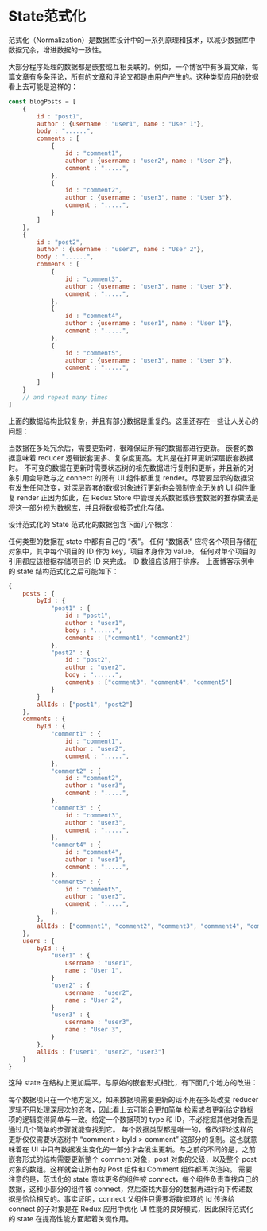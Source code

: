 # State范式化

范式化（Normalization）是数据库设计中的一系列原理和技术，以减少数据库中数据冗余，增进数据的一致性。

大部分程序处理的数据都是嵌套或互相关联的。例如，一个博客中有多篇文章，每篇文章有多条评论，所有的文章和评论又都是由用户产生的。这种类型应用的数据看上去可能是这样的：
```js
const blogPosts = [
    {
        id : "post1",
        author : {username : "user1", name : "User 1"},
        body : "......",
        comments : [
            {
                id : "comment1",
                author : {username : "user2", name : "User 2"},
                comment : ".....",
            },
            {
                id : "comment2",
                author : {username : "user3", name : "User 3"},
                comment : ".....",
            }
        ]    
    },
    {
        id : "post2",
        author : {username : "user2", name : "User 2"},
        body : "......",
        comments : [
            {
                id : "comment3",
                author : {username : "user3", name : "User 3"},
                comment : ".....",
            },
            {
                id : "comment4",
                author : {username : "user1", name : "User 1"},
                comment : ".....",
            },
            {
                id : "comment5",
                author : {username : "user3", name : "User 3"},
                comment : ".....",
            }
        ]    
    }
    // and repeat many times
]
```
上面的数据结构比较复杂，并且有部分数据是重复的。这里还存在一些让人关心的问题：

当数据在多处冗余后，需要更新时，很难保证所有的数据都进行更新。
嵌套的数据意味着 reducer 逻辑嵌套更多、复杂度更高。尤其是在打算更新深层嵌套数据时。
不可变的数据在更新时需要状态树的祖先数据进行复制和更新，并且新的对象引用会导致与之 connect 的所有 UI 组件都重复 render。尽管要显示的数据没有发生任何改变，对深层嵌套的数据对象进行更新也会强制完全无关的 UI 组件重复 render
正因为如此，在 Redux Store 中管理关系数据或嵌套数据的推荐做法是将这一部分视为数据库，并且将数据按范式化存储。

设计范式化的 State
范式化的数据包含下面几个概念：

任何类型的数据在 state 中都有自己的 “表”。
任何 “数据表” 应将各个项目存储在对象中，其中每个项目的 ID 作为 key，项目本身作为 value。
任何对单个项目的引用都应该根据存储项目的 ID 来完成。
ID 数组应该用于排序。
上面博客示例中的 state 结构范式化之后可能如下：
```js
{
    posts : {
        byId : {
            "post1" : {
                id : "post1",
                author : "user1",
                body : "......",
                comments : ["comment1", "comment2"]    
            },
            "post2" : {
                id : "post2",
                author : "user2",
                body : "......",
                comments : ["comment3", "comment4", "comment5"]    
            }
        }
        allIds : ["post1", "post2"]
    },
    comments : {
        byId : {
            "comment1" : {
                id : "comment1",
                author : "user2",
                comment : ".....",
            },
            "comment2" : {
                id : "comment2",
                author : "user3",
                comment : ".....",
            },
            "comment3" : {
                id : "comment3",
                author : "user3",
                comment : ".....",
            },
            "comment4" : {
                id : "comment4",
                author : "user1",
                comment : ".....",
            },
            "comment5" : {
                id : "comment5",
                author : "user3",
                comment : ".....",
            },
        },
        allIds : ["comment1", "comment2", "comment3", "commment4", "comment5"]
    },
    users : {
        byId : {
            "user1" : {
                username : "user1",
                name : "User 1",
            }
            "user2" : {
                username : "user2",
                name : "User 2",
            }
            "user3" : {
                username : "user3",
                name : "User 3",
            }
        },
        allIds : ["user1", "user2", "user3"]
    }
}
```
这种 state 在结构上更加扁平。与原始的嵌套形式相比，有下面几个地方的改进：

每个数据项只在一个地方定义，如果数据项需要更新的话不用在多处改变
reducer 逻辑不用处理深层次的嵌套，因此看上去可能会更加简单
检索或者更新给定数据项的逻辑变得简单与一致。给定一个数据项的 type 和 ID，不必挖掘其他对象而是通过几个简单的步骤就能查找到它。
每个数据类型都是唯一的，像改评论这样的更新仅仅需要状态树中 “comment > byId > comment” 这部分的复制。这也就意味着在 UI 中只有数据发生变化的一部分才会发生更新。与之前的不同的是，之前嵌套形式的结构需要更新整个 comment 对象，post 对象的父级，以及整个 post 对象的数组。这样就会让所有的 Post 组件和 Comment 组件都再次渲染。
需要注意的是，范式化的 state 意味更多的组件被 connect，每个组件负责查找自己的数据，这和小部分的组件被 connect，然后查找大部分的数据再进行向下传递数据是恰恰相反的。事实证明，connect 父组件只需要将数据项的 Id 传递给 connect 的子对象是在 Redux 应用中优化 UI 性能的良好模式，因此保持范式化的 state 在提高性能方面起着关键作用。
